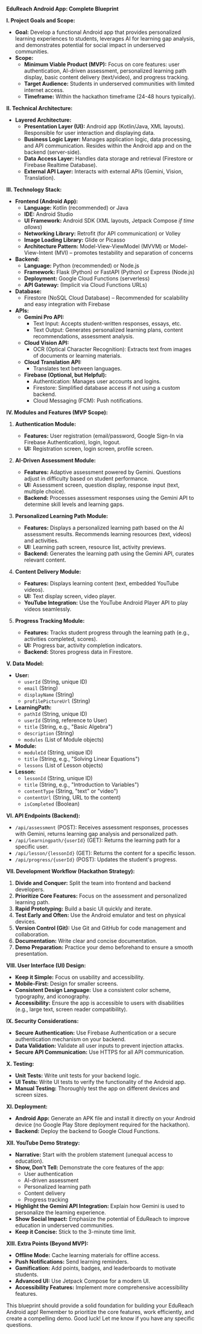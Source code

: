 

**EduReach Android App: Complete Blueprint**

**I. Project Goals and Scope:**

*   **Goal:** Develop a functional Android app that provides personalized learning experiences to students, leverages AI for learning gap analysis, and demonstrates potential for social impact in underserved communities.
*   **Scope:**
    *   **Minimum Viable Product (MVP):** Focus on core features: user authentication, AI-driven assessment, personalized learning path display, basic content delivery (text/video), and progress tracking.
    *   **Target Audience:** Students in underserved communities with limited internet access.
    *   **Timeframe:** Within the hackathon timeframe (24-48 hours typically).

**II. Technical Architecture:**

*   **Layered Architecture:**
    *   **Presentation Layer (UI):** Android app (Kotlin/Java, XML layouts). Responsible for user interaction and displaying data.
    *   **Business Logic Layer:** Manages application logic, data processing, and API communication. Resides within the Android app and on the backend (server-side).
    *   **Data Access Layer:** Handles data storage and retrieval (Firestore or Firebase Realtime Database).
    *   **External API Layer:** Interacts with external APIs (Gemini, Vision, Translation).

**III. Technology Stack:**

*   **Frontend (Android App):**
    *   **Language:** Kotlin (recommended) or Java
    *   **IDE:** Android Studio
    *   **UI Framework:** Android SDK (XML layouts, Jetpack Compose *if time allows*)
    *   **Networking Library:** Retrofit (for API communication) or Volley
    *   **Image Loading Library:** Glide or Picasso
    *   **Architecture Pattern:** Model-View-ViewModel (MVVM) or Model-View-Intent (MVI) – promotes testability and separation of concerns
*   **Backend:**
    *   **Language:** Python (recommended) or Node.js
    *   **Framework:** Flask (Python) or FastAPI (Python) or Express (Node.js)
    *   **Deployment:** Google Cloud Functions (serverless)
    *   **API Gateway:** (Implicit via Cloud Functions URLs)
*   **Database:**
    *   Firestore (NoSQL Cloud Database) – Recommended for scalability and easy integration with Firebase
*   **APIs:**
    *   **Gemini Pro API:**
        *   Text Input: Accepts student-written responses, essays, etc.
        *   Text Output: Generates personalized learning plans, content recommendations, assessment analysis.
    *   **Cloud Vision API:**
        *   OCR (Optical Character Recognition): Extracts text from images of documents or learning materials.
    *   **Cloud Translation API:**
        *   Translates text between languages.
    *   **Firebase (Optional, but Helpful):**
        *   Authentication: Manages user accounts and logins.
        *   Firestore: Simplified database access if not using a custom backend.
        *   Cloud Messaging (FCM): Push notifications.

**IV. Modules and Features (MVP Scope):**

1.  **Authentication Module:**
    *   **Features:** User registration (email/password, Google Sign-In via Firebase Authentication), login, logout.
    *   **UI:** Registration screen, login screen, profile screen.

2.  **AI-Driven Assessment Module:**
    *   **Features:** Adaptive assessment powered by Gemini. Questions adjust in difficulty based on student performance.
    *   **UI:** Assessment screen, question display, response input (text, multiple choice).
    *   **Backend:** Processes assessment responses using the Gemini API to determine skill levels and learning gaps.

3.  **Personalized Learning Path Module:**
    *   **Features:** Displays a personalized learning path based on the AI assessment results. Recommends learning resources (text, videos) and activities.
    *   **UI:** Learning path screen, resource list, activity previews.
    *   **Backend:** Generates the learning path using the Gemini API, curates relevant content.

4.  **Content Delivery Module:**
    *   **Features:** Displays learning content (text, embedded YouTube videos).
    *   **UI:** Text display screen, video player.
    *   **YouTube Integration:** Use the YouTube Android Player API to play videos seamlessly.

5.  **Progress Tracking Module:**
    *   **Features:** Tracks student progress through the learning path (e.g., activities completed, scores).
    *   **UI:** Progress bar, activity completion indicators.
    *   **Backend:** Stores progress data in Firestore.

**V. Data Model:**

*   **User:**
    *   `userId` (String, unique ID)
    *   `email` (String)
    *   `displayName` (String)
    *   `profilePictureUrl` (String)
*   **LearningPath:**
    *   `pathId` (String, unique ID)
    *   `userId` (String, reference to User)
    *   `title` (String, e.g., "Basic Algebra")
    *   `description` (String)
    *   `modules` (List of Module objects)
*   **Module:**
    *   `moduleId` (String, unique ID)
    *   `title` (String, e.g., "Solving Linear Equations")
    *   `lessons` (List of Lesson objects)
*   **Lesson:**
    *   `lessonId` (String, unique ID)
    *   `title` (String, e.g., "Introduction to Variables")
    *   `contentType` (String, "text" or "video")
    *   `contentUrl` (String, URL to the content)
    *   `isCompleted` (Boolean)

**VI. API Endpoints (Backend):**

*   `/api/assessment` (POST): Receives assessment responses, processes with Gemini, returns learning gap analysis and personalized path.
*   `/api/learningpath/{userId}` (GET): Returns the learning path for a specific user.
*   `/api/lesson/{lessonId}` (GET): Returns the content for a specific lesson.
*   `/api/progress/{userId}` (POST): Updates the student's progress.

**VII. Development Workflow (Hackathon Strategy):**

1.  **Divide and Conquer:** Split the team into frontend and backend developers.
2.  **Prioritize Core Features:** Focus on the assessment and personalized learning path.
3.  **Rapid Prototyping:** Build a basic UI quickly and iterate.
4.  **Test Early and Often:** Use the Android emulator and test on physical devices.
5.  **Version Control (Git):** Use Git and GitHub for code management and collaboration.
6.  **Documentation:** Write clear and concise documentation.
7.  **Demo Preparation:** Practice your demo beforehand to ensure a smooth presentation.

**VIII. User Interface (UI) Design:**

*   **Keep it Simple:** Focus on usability and accessibility.
*   **Mobile-First:** Design for smaller screens.
*   **Consistent Design Language:** Use a consistent color scheme, typography, and iconography.
*   **Accessibility:** Ensure the app is accessible to users with disabilities (e.g., large text, screen reader compatibility).

**IX. Security Considerations:**

*   **Secure Authentication:** Use Firebase Authentication or a secure authentication mechanism on your backend.
*   **Data Validation:** Validate all user inputs to prevent injection attacks.
*   **Secure API Communication:** Use HTTPS for all API communication.

**X. Testing:**

*   **Unit Tests:** Write unit tests for your backend logic.
*   **UI Tests:** Write UI tests to verify the functionality of the Android app.
*   **Manual Testing:** Thoroughly test the app on different devices and screen sizes.

**XI. Deployment:**

*   **Android App:** Generate an APK file and install it directly on your Android device (no Google Play Store deployment required for the hackathon).
*   **Backend:** Deploy the backend to Google Cloud Functions.

**XII. YouTube Demo Strategy:**

*   **Narrative:** Start with the problem statement (unequal access to education).
*   **Show, Don't Tell:** Demonstrate the core features of the app:
    *   User authentication
    *   AI-driven assessment
    *   Personalized learning path
    *   Content delivery
    *   Progress tracking
*   **Highlight the Gemini API Integration:** Explain how Gemini is used to personalize the learning experience.
*   **Show Social Impact:** Emphasize the potential of EduReach to improve education in underserved communities.
*   **Keep it Concise:** Stick to the 3-minute time limit.

**XIII. Extra Points (Beyond MVP):**

*   **Offline Mode:** Cache learning materials for offline access.
*   **Push Notifications:** Send learning reminders.
*   **Gamification:** Add points, badges, and leaderboards to motivate students.
*   **Advanced UI:** Use Jetpack Compose for a modern UI.
*   **Accessibility Features:** Implement more comprehensive accessibility features.

This blueprint should provide a solid foundation for building your EduReach Android app! Remember to prioritize the core features, work efficiently, and create a compelling demo. Good luck! Let me know if you have any specific questions.

